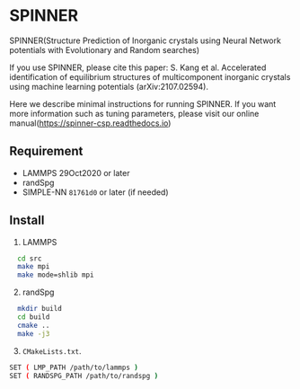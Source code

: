 # SPINNER
SPINNER(Structure Prediction of Inorganic crystals using Neural Network potentials with Evolutionary and Random searches)

If you use SPINNER, please cite this paper: S. Kang et al. Accelerated identification of equilibrium structures of multicomponent inorganic crystals using machine learning potentials (arXiv:2107.02594).

Here we describe minimal instructions for running SPINNER.
If you want more information such as tuning parameters, please visit our online manual(https://spinner-csp.readthedocs.io)

## Requirement
- LAMMPS 29Oct2020 or later
- randSpg
- SIMPLE-NN `81761d0` or later (if needed)

## Install
1. LAMMPS

``` bash
  cd src
  make mpi
  make mode=shlib mpi
```

2. randSpg

```bash
  mkdir build
  cd build
  cmake ..
  make -j3
```
 
3. `CMakeLists.txt`.
``` bash
SET ( LMP_PATH /path/to/lammps )
SET ( RANDSPG_PATH /path/to/randspg )

```
